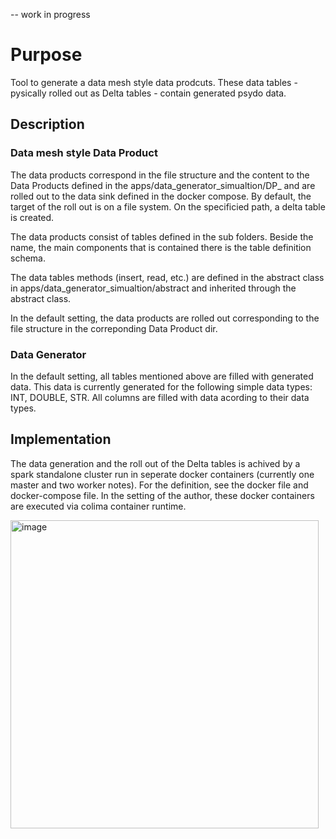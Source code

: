 
-- work in progress

# Purpose
Tool to generate a data mesh style data prodcuts. These data tables - pysically rolled out as Delta tables - contain generated psydo data.


## Description

### Data mesh style Data Product
The data products correspond in the file structure and the content to the Data Products defined in the apps/data_generator_simualtion/DP_ and are rolled out to the data sink defined in the docker compose.
By default, the target of the roll out is on a file system. On the specificied path, a delta table is created.

The data products consist of tables defined in the sub folders. Beside the name, the main components that is contained there is the table definition schema.

The data tables methods (insert, read, etc.) are defined in the abstract class in apps/data_generator_simualtion/abstract and inherited through the abstract class.

In the default setting, the data products are rolled out corresponding to the file structure in the correponding Data Product dir.

### Data Generator

In the default setting, all tables mentioned above are filled with generated data. This data is currently generated for the following simple data types: INT, DOUBLE, STR.
All columns are filled with data acording to their data types.


## Implementation
The data generation and the roll out of the Delta tables is achived by a spark standalone cluster run in seperate docker containers (currently one master and two worker notes). For the definition, see the docker file and docker-compose file.
In the setting of the author, these docker containers are executed via colima container runtime.

<img width="493" alt="image" src="https://github.com/user-attachments/assets/e536dbdd-90e7-4447-b66a-5effaa339efc" />


